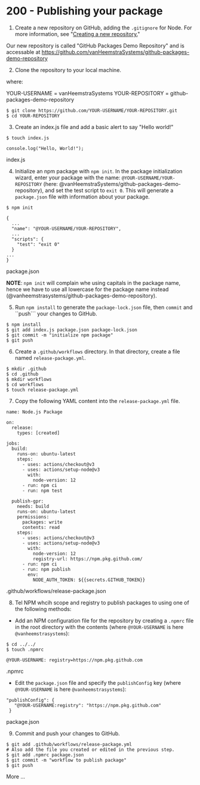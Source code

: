 # 200 - Publishing your package

1. Create a new repository on GitHub, adding the ```.gitignore``` for Node. For more information, see "[Creating a new repository.](https://docs.github.com/en/github/creating-cloning-and-archiving-repositories/creating-a-new-repository)"

Our new repository is called "GitHub Packages Demo Repository" and is accessable at https://github.com/vanHeemstraSystems/github-packages-demo-repository

2. Clone the repository to your local machine.

where:

YOUR-USERNAME = vanHeemstraSystems
YOUR-REPOSITORY = github-packages-demo-repository

```
$ git clone https://github.com/YOUR-USERNAME/YOUR-REPOSITORY.git
$ cd YOUR-REPOSITORY
```

3. Create an index.js file and add a basic alert to say "Hello world!"

```
$ touch index.js
```

```
console.log("Hello, World!");
```
index.js

4. Initialize an npm package with ```npm init```. In the package initialization wizard, enter your package with the name: ```@YOUR-USERNAME/YOUR-REPOSITORY``` (here: @vanHeemstraSystems/github-packages-demo-repository), and set the test script to ```exit 0```. This will generate a ```package.json``` file with information about your package.

```
$ npm init
```

```
{
  ...
  "name": "@YOUR-USERNAME/YOUR-REPOSITORY",
  ...
  "scripts": {
    "test": "exit 0"
  }
...
}
```
package.json

**NOTE**: ```npm init``` will complain whe using capitals in the package name, hence we have to use all lowercase for the package name instead (@vanheemstrasystems/github-packages-demo-repository).

5. Run ```npm install``` to generate the ```package-lock.json``` file, then ```commit``` and ``push``` your changes to GitHub.

```
$ npm install
$ git add index.js package.json package-lock.json
$ git commit -m "initialize npm package"
$ git push
```

6. Create a ```.github/workflows``` directory. In that directory, create a file named ```release-package.yml```.

```
$ mkdir .github
$ cd .github
$ mkdir workflows
$ cd workflows
$ touch release-package.yml
```

7. Copy the following YAML content into the ```release-package.yml``` file.

```
name: Node.js Package

on:
  release:
    types: [created]

jobs:
  build:
    runs-on: ubuntu-latest
    steps:
      - uses: actions/checkout@v3
      - uses: actions/setup-node@v3
        with:
          node-version: 12
      - run: npm ci
      - run: npm test

  publish-gpr:
    needs: build
    runs-on: ubuntu-latest
    permissions:
      packages: write
      contents: read
    steps:
      - uses: actions/checkout@v3
      - uses: actions/setup-node@v3
        with:
          node-version: 12
          registry-url: https://npm.pkg.github.com/
      - run: npm ci
      - run: npm publish
        env:
          NODE_AUTH_TOKEN: ${{secrets.GITHUB_TOKEN}}
```
.github/workflows/release-package.json

8. Tel NPM whcih scope and registry to publish packages to using one of the following methods:

- Add an NPM configuration file for the repository by creating a ```.npmrc``` file in the root directory with the contents (where ```@YOUR-USERNAME``` is here ```@vanheemstrasystems```):

```
$ cd ../../
$ touch .npmrc
```

```
@YOUR-USERNAME: registry=https://npm.pkg.github.com
```
.npmrc

- Edit the ```package.json``` file and specify the ```publishConfig``` key (where ```@YOUR-USERNAME``` is here ```@vanheemstrasystems```):

```
"publishConfig": {
   "@YOUR-USERNAME:registry": "https://npm.pkg.github.com"
 }
```
package.json

9. Commit and push your changes to GitHub.

```
$ git add .github/workflows/release-package.yml
# Also add the file you created or edited in the previous step.
$ git add .npmrc package.json
$ git commit -m "workflow to publish package"
$ git push
```




More ...



